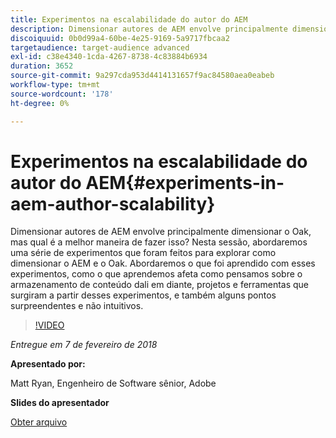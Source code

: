 ```yaml
---
title: Experimentos na escalabilidade do autor do AEM
description: Dimensionar autores de AEM envolve principalmente dimensionar o Oak, mas qual é a melhor maneira de fazer isso? Nesta sessão, abordaremos uma série de experimentos que foram feitos para explorar como dimensionar o AEM e o Oak. Abordaremos o que foi aprendido com esses experimentos, como o que aprendemos afeta como pensamos sobre o armazenamento de conteúdo dali em diante, projetos e ferramentas que surgiram a partir desses experimentos, e também alguns pontos surpreendentes e não intuitivos.
discoiquuid: 0b0d99a4-60be-4e25-9169-5a9717fbcaa2
targetaudience: target-audience advanced
exl-id: c38e4340-1cda-4267-8738-4c83884b6934
duration: 3652
source-git-commit: 9a297cda953d4414131657f9ac84580aea0eabeb
workflow-type: tm+mt
source-wordcount: '178'
ht-degree: 0%

---
```


# Experimentos na escalabilidade do autor do AEM{#experiments-in-aem-author-scalability}

Dimensionar autores de AEM envolve principalmente dimensionar o Oak, mas qual é a melhor maneira de fazer isso? Nesta sessão, abordaremos uma série de experimentos que foram feitos para explorar como dimensionar o AEM e o Oak. Abordaremos o que foi aprendido com esses experimentos, como o que aprendemos afeta como pensamos sobre o armazenamento de conteúdo dali em diante, projetos e ferramentas que surgiram a partir desses experimentos, e também alguns pontos surpreendentes e não intuitivos.

>[!VIDEO](https://video.tv.adobe.com/v/21522/?quality=9)

*Entregue em 7 de fevereiro de 2018*

**Apresentado por:**

Matt Ryan, Engenheiro de Software sênior, Adobe

**Slides do apresentador**

[Obter arquivo](assets/experiments+in+aem+author+scalability+2+7+18.pdf)
<!--
[Get back to the Overview](https://helpx.adobe.com/br/experience-manager/kt/eseminars/gems/aem-index.html)
-->
